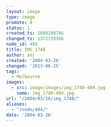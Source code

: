 ```yaml
---
layout: image
type: image
promote: 0
status: 1
created_ts: 1080280786
changed_ts: 1372159366
node_id: 404
title: IMG_1748
author: anj
created: '2004-03-26'
changed: '2013-06-25'
tags:
  - Melbourne
images:
  - src: image/images/img_1748-404.jpg
    name: img_1748-404.jpg
url: "/2004/03/26/img_1748/"
aliases:
  - "/node/404/"
date: '2004-03-26'
---
```



